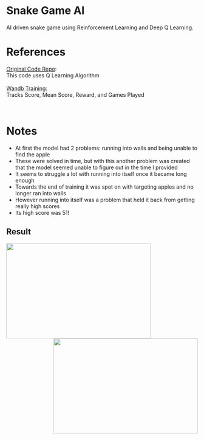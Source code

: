 # Snake Game AI 
AI driven snake game using Reinforcement Learning and Deep Q Learning.<br>

# References
[Original Code Repo](https://github.com/vedantgoswami/SnakeGameAI.git):<br>
This code uses Q Learning Algorithm<br><br>
[Wandb Training](https://wandb.ai/igreene5290-ohio-university/Snake-Game-Ai/panel/q9ol4o8ve):<br>
Tracks Score, Mean Score, Reward, and Games Played

<br>

# Notes
* At first the model had 2 problems: running into walls and being unable to find the apple
* These were solved in time, but with this another problem was created that the model seemed unable to figure out in the time I provided
* It seems to struggle a lot with running into itself once it became long enough
* Towards the end of training it was spot on with targeting apples and no longer ran into walls
* However running into itself was a problem that held it back from getting really high scores
* Its high score was 51!




<p>
  <h2>Result</h2>
<img src="https://github.com/vedantgoswami/SnakeGameAI/blob/main/Images/new.gif" width=380px height=250px align='left'>
<img src="https://github.com/vedantgoswami/SnakeGameAI/blob/main/Images/Animation.gif" width=380px height=250px align='right'>
<br><br><br><br><br><br><br><br><br><br><br>
<p style="font-size:25px">
<pre>              <b> Initial Epochs</b>                                           <b>After 100<sup>th</sup> Epochs</b></pre>
</p>
